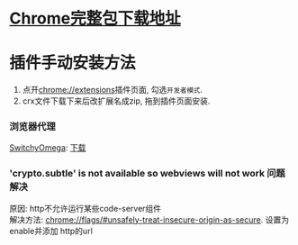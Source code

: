 # [Chrome完整包下载地址](https://www.google.cn/chrome/?standalone=1&extra=stablechannel)

# 插件手动安装方法
1. 点开[chrome://extensions](chrome://extensions)插件页面, 勾选```开发者模式```.
2. crx文件下载下来后改扩展名成zip, 拖到插件页面安装.

### 浏览器代理
[SwitchyOmega](https://github.com/FelisCatus/SwitchyOmega): [下载](https://github.com/FelisCatus/SwitchyOmega/releases)


### 'crypto.subtle' is not available so webviews will not work 问题解决
原因: http不允许运行某些code-server组件<br>
解决方法: [chrome://flags/#unsafely-treat-insecure-origin-as-secure](chrome://flags/#unsafely-treat-insecure-origin-as-secure). 设置为enable并添加 http的url<br>